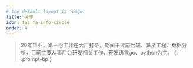 ```yaml
---
# the default layout is 'page'
title: 关于
icon: fas fa-info-circle
order: 4
---
```


> 20年毕业，第一份工作在大厂打杂，期间干过前后端、算法工程、数据分析，目前主要从事后台研发相关工作，开发语言go、python为主。
{: .prompt-tip }
